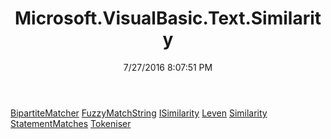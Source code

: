 ﻿---
title: Microsoft.VisualBasic.Text.Similarity
date: 7/27/2016 8:07:51 PM
---

[BipartiteMatcher](T-Microsoft.VisualBasic.Text.Similarity.BipartiteMatcher.html)
[FuzzyMatchString](T-Microsoft.VisualBasic.Text.Similarity.FuzzyMatchString.html)
[ISimilarity](T-Microsoft.VisualBasic.Text.Similarity.ISimilarity.html)
[Leven](T-Microsoft.VisualBasic.Text.Similarity.Leven.html)
[Similarity](T-Microsoft.VisualBasic.Text.Similarity.Similarity.html)
[StatementMatches](T-Microsoft.VisualBasic.Text.Similarity.StatementMatches.html)
[Tokeniser](T-Microsoft.VisualBasic.Text.Similarity.Tokeniser.html)
